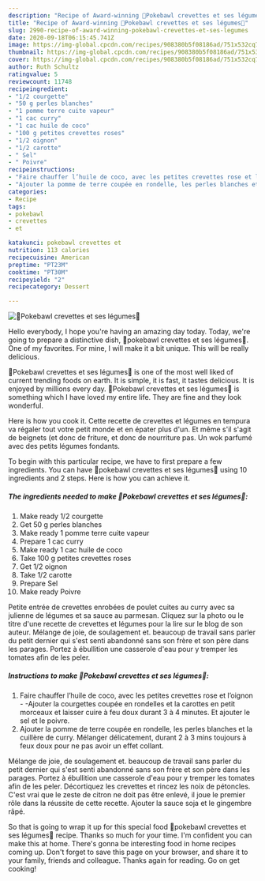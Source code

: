 ```yaml
---
description: "Recipe of Award-winning 🥥Pokebawl crevettes et ses légumes🥥"
title: "Recipe of Award-winning 🥥Pokebawl crevettes et ses légumes🥥"
slug: 2990-recipe-of-award-winning-pokebawl-crevettes-et-ses-legumes
date: 2020-09-18T06:15:45.741Z
image: https://img-global.cpcdn.com/recipes/908380b5f08186ad/751x532cq70/🥥pokebawl-crevettes-et-ses-legumes🥥-photo-principale-de-la-recette.jpg
thumbnail: https://img-global.cpcdn.com/recipes/908380b5f08186ad/751x532cq70/🥥pokebawl-crevettes-et-ses-legumes🥥-photo-principale-de-la-recette.jpg
cover: https://img-global.cpcdn.com/recipes/908380b5f08186ad/751x532cq70/🥥pokebawl-crevettes-et-ses-legumes🥥-photo-principale-de-la-recette.jpg
author: Ruth Schultz
ratingvalue: 5
reviewcount: 11748
recipeingredient:
- "1/2 courgette"
- "50 g perles blanches"
- "1 pomme terre cuite vapeur"
- "1 cac curry"
- "1 cac huile de coco"
- "100 g petites crevettes roses"
- "1/2 oignon"
- "1/2 carotte"
- " Sel"
- " Poivre"
recipeinstructions:
- "Faire chauffer l’huile de coco, avec les petites crevettes rose et l’oignon -Ajouter la courgettes coupée en rondelles et la carottes en petit morceaux et laisser cuire à feu doux durant 3 à 4 minutes. Et ajouter le sel et le poivre."
- "Ajouter la pomme de terre coupée en rondelle, les perles blanches et la cuillère de curry. Mélanger délicatement, durant 2 à 3 mins toujours à feux doux pour ne pas avoir un effet collant."
categories:
- Recipe
tags:
- pokebawl
- crevettes
- et

katakunci: pokebawl crevettes et 
nutrition: 113 calories
recipecuisine: American
preptime: "PT23M"
cooktime: "PT30M"
recipeyield: "2"
recipecategory: Dessert

---
```



![🥥Pokebawl crevettes et ses légumes🥥](https://img-global.cpcdn.com/recipes/908380b5f08186ad/751x532cq70/🥥pokebawl-crevettes-et-ses-legumes🥥-photo-principale-de-la-recette.jpg)

Hello everybody, I hope you're having an amazing day today. Today, we're going to prepare a distinctive dish, 🥥pokebawl crevettes et ses légumes🥥. One of my favorites. For mine, I will make it a bit unique. This will be really delicious.

🥥Pokebawl crevettes et ses légumes🥥 is one of the most well liked of current trending foods on earth. It is simple, it is fast, it tastes delicious. It is enjoyed by millions every day. 🥥Pokebawl crevettes et ses légumes🥥 is something which I have loved my entire life. They are fine and they look wonderful.

Here is how you cook it. Cette recette de crevettes et légumes en tempura va régaler tout votre petit monde et en épater plus d&#39;un. Et même s&#39;il s&#39;agit de beignets (et donc de friture, et donc de nourriture pas. Un wok parfumé avec des petits légumes fondants.


To begin with this particular recipe, we have to first prepare a few ingredients. You can have 🥥pokebawl crevettes et ses légumes🥥 using 10 ingredients and 2 steps. Here is how you can achieve it.

<!--inarticleads1-->

##### The ingredients needed to make 🥥Pokebawl crevettes et ses légumes🥥:

1. Make ready 1/2 courgette
1. Get 50 g perles blanches
1. Make ready 1 pomme terre cuite vapeur
1. Prepare 1 cac curry
1. Make ready 1 cac huile de coco
1. Take 100 g petites crevettes roses
1. Get 1/2 oignon
1. Take 1/2 carotte
1. Prepare  Sel
1. Make ready  Poivre


Petite entrée de crevettes enrobées de poulet cuites au curry avec sa julienne de légumes et sa sauce au parmesan. Cliquez sur la photo ou le titre d&#39;une recette de crevettes et légumes pour la lire sur le blog de son auteur. Mélange de joie, de soulagement et. beaucoup de travail sans parler du petit dernier qui s&#39;est senti abandonné sans son frère et son père dans les parages. Portez à ébullition une casserole d&#39;eau pour y tremper les tomates afin de les peler. 

<!--inarticleads2-->

##### Instructions to make 🥥Pokebawl crevettes et ses légumes🥥:

1. Faire chauffer l’huile de coco, avec les petites crevettes rose et l’oignon - -Ajouter la courgettes coupée en rondelles et la carottes en petit morceaux et laisser cuire à feu doux durant 3 à 4 minutes. Et ajouter le sel et le poivre.
1. Ajouter la pomme de terre coupée en rondelle, les perles blanches et la cuillère de curry. Mélanger délicatement, durant 2 à 3 mins toujours à feux doux pour ne pas avoir un effet collant.


Mélange de joie, de soulagement et. beaucoup de travail sans parler du petit dernier qui s&#39;est senti abandonné sans son frère et son père dans les parages. Portez à ébullition une casserole d&#39;eau pour y tremper les tomates afin de les peler. Décortiquez les crevettes et rincez les noix de pétoncles. C&#39;est vrai que le zeste de citron ne doit pas être enlevé, il joue le premier rôle dans la réussite de cette recette. Ajouter la sauce soja et le gingembre râpé. 

So that is going to wrap it up for this special food 🥥pokebawl crevettes et ses légumes🥥 recipe. Thanks so much for your time. I'm confident you can make this at home. There's gonna be interesting food in home recipes coming up. Don't forget to save this page on your browser, and share it to your family, friends and colleague. Thanks again for reading. Go on get cooking!
